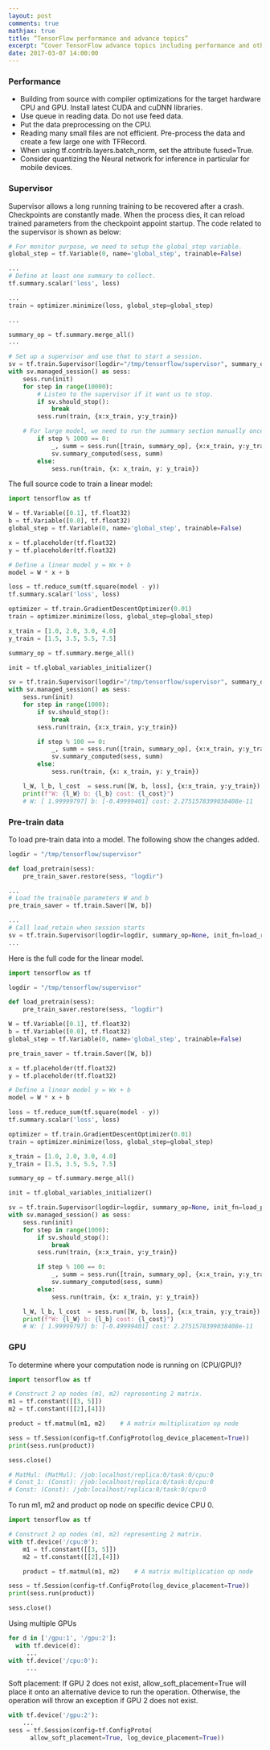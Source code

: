 ```yaml
---
layout: post
comments: true
mathjax: true
title: “TensorFlow performance and advance topics”
excerpt: “Cover TensorFlow advance topics including performance and other advance topics.”
date: 2017-03-07 14:00:00
---
```

### Performance
*  Building from source with compiler optimizations for the target hardware CPU and GPU. Install latest CUDA and cuDNN libraries. 
* Use queue in reading data. Do not use feed data.
* Put the data preprocessing on the CPU.
* Reading many small files are not efficient. Pre-process the data and create a few large one with TFRecord.
* When using tf.contrib.layers.batch_norm, set the attribute fused=True.
* Consider quantizing the Neural network for inference in particular for mobile devices.

### Supervisor

Supervisor allows a long running training to be recovered after a crash.  Checkpoints are constantly made.  When the process dies, it can reload trained parameters from the checkpoint appoint startup. The code related to the supervisor is shown as below:
```python
# For monitor purpose, we need to setup the global_step variable.
global_step = tf.Variable(0, name='global_step', trainable=False)

...
# Define at least one summary to collect.
tf.summary.scalar('loss', loss)

...
train = optimizer.minimize(loss, global_step=global_step)

...

summary_op = tf.summary.merge_all()
...

# Set up a supervisor and use that to start a session.
sv = tf.train.Supervisor(logdir="/tmp/tensorflow/supervisor", summary_op=None)
with sv.managed_session() as sess:
    sess.run(init)
    for step in range(10000):
        # Listen to the supervisor if it want us to stop.
        if sv.should_stop():
            break
        sess.run(train, {x:x_train, y:y_train})

	# For large model, we need to run the summary section manually once a while.
        if step % 1000 == 0:
            _, summ = sess.run([train, summary_op], {x:x_train, y:y_train})
            sv.summary_computed(sess, summ)
        else:
            sess.run(train, {x: x_train, y: y_train})
```

The full source code to train a linear model:
```python
import tensorflow as tf

W = tf.Variable([0.1], tf.float32)
b = tf.Variable([0.0], tf.float32)
global_step = tf.Variable(0, name='global_step', trainable=False)

x = tf.placeholder(tf.float32)
y = tf.placeholder(tf.float32)

# Define a linear model y = Wx + b
model = W * x + b

loss = tf.reduce_sum(tf.square(model - y))
tf.summary.scalar('loss', loss)

optimizer = tf.train.GradientDescentOptimizer(0.01)
train = optimizer.minimize(loss, global_step=global_step)

x_train = [1.0, 2.0, 3.0, 4.0]
y_train = [1.5, 3.5, 5.5, 7.5]

summary_op = tf.summary.merge_all()

init = tf.global_variables_initializer()

sv = tf.train.Supervisor(logdir="/tmp/tensorflow/supervisor", summary_op=None)
with sv.managed_session() as sess:
    sess.run(init)
    for step in range(1000):
        if sv.should_stop():
            break
        sess.run(train, {x:x_train, y:y_train})

        if step % 100 == 0:
            _, summ = sess.run([train, summary_op], {x:x_train, y:y_train})
            sv.summary_computed(sess, summ)
        else:
            sess.run(train, {x: x_train, y: y_train})

    l_W, l_b, l_cost  = sess.run([W, b, loss], {x:x_train, y:y_train})
    print(f"W: {l_W} b: {l_b} cost: {l_cost}")
    # W: [ 1.99999797] b: [-0.49999401] cost: 2.2751578399038408e-11
```

### Pre-train data
To load pre-train data into a model. The following show the changes added.
```python
logdir = "/tmp/tensorflow/supervisor"

def load_pretrain(sess):
    pre_train_saver.restore(sess, "logdir")

...
# Load the trainable parameters W and b
pre_train_saver = tf.train.Saver([W, b])

...
# Call load_retain when session starts
sv = tf.train.Supervisor(logdir=logdir, summary_op=None, init_fn=load_retrain)
...
```
Here is the full code for the linear model.
```python
import tensorflow as tf

logdir = "/tmp/tensorflow/supervisor"

def load_pretrain(sess):
    pre_train_saver.restore(sess, "logdir")

W = tf.Variable([0.1], tf.float32)
b = tf.Variable([0.0], tf.float32)
global_step = tf.Variable(0, name='global_step', trainable=False)

pre_train_saver = tf.train.Saver([W, b])

x = tf.placeholder(tf.float32)
y = tf.placeholder(tf.float32)

# Define a linear model y = Wx + b
model = W * x + b

loss = tf.reduce_sum(tf.square(model - y))
tf.summary.scalar('loss', loss)

optimizer = tf.train.GradientDescentOptimizer(0.01)
train = optimizer.minimize(loss, global_step=global_step)

x_train = [1.0, 2.0, 3.0, 4.0]
y_train = [1.5, 3.5, 5.5, 7.5]

summary_op = tf.summary.merge_all()

init = tf.global_variables_initializer()

sv = tf.train.Supervisor(logdir=logdir, summary_op=None, init_fn=load_pretrain)
with sv.managed_session() as sess:
    sess.run(init)
    for step in range(1000):
        if sv.should_stop():
            break
        sess.run(train, {x:x_train, y:y_train})

        if step % 100 == 0:
            _, summ = sess.run([train, summary_op], {x:x_train, y:y_train})
            sv.summary_computed(sess, summ)
        else:
            sess.run(train, {x: x_train, y: y_train})

    l_W, l_b, l_cost  = sess.run([W, b, loss], {x:x_train, y:y_train})
    print(f"W: {l_W} b: {l_b} cost: {l_cost}")
    # W: [ 1.99999797] b: [-0.49999401] cost: 2.2751578399038408e-11
```

### GPU

To determine where your computation node is running on (CPU/GPU)?

```python
import tensorflow as tf

# Construct 2 op nodes (m1, m2) representing 2 matrix.
m1 = tf.constant([[3, 5]])
m2 = tf.constant([[2],[4]])

product = tf.matmul(m1, m2)    # A matrix multiplication op node

sess = tf.Session(config=tf.ConfigProto(log_device_placement=True))
print(sess.run(product))

sess.close()

# MatMul: (MatMul): /job:localhost/replica:0/task:0/cpu:0
# Const_1: (Const): /job:localhost/replica:0/task:0/cpu:0
# Const: (Const): /job:localhost/replica:0/task:0/cpu:0
```
To run m1, m2 and product op node on specific device CPU 0.
```python
import tensorflow as tf

# Construct 2 op nodes (m1, m2) representing 2 matrix.
with tf.device('/cpu:0'):
    m1 = tf.constant([[3, 5]])
    m2 = tf.constant([[2],[4]])

    product = tf.matmul(m1, m2)    # A matrix multiplication op node

sess = tf.Session(config=tf.ConfigProto(log_device_placement=True))
print(sess.run(product))

sess.close()
```
Using multiple GPUs
```python
for d in ['/gpu:1', '/gpu:2']:
  with tf.device(d):
     ...
with tf.device('/cpu:0'):
     ...
```

Soft placement: If GPU 2 does not exist, allow_soft_placement=True will place it onto an alternative device to run the operation.  Otherwise, the operation will throw an exception if GPU 2 does not exist.
```python
with tf.device('/gpu:2'):
	...
sess = tf.Session(config=tf.ConfigProto(
      allow_soft_placement=True, log_device_placement=True))
```




